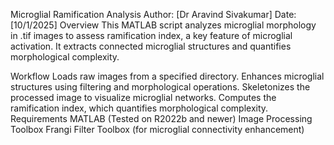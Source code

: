 Microglial Ramification Analysis
Author: [Dr Aravind Sivakumar]
Date: [10/1/2025]
Overview
This MATLAB script analyzes microglial morphology in .tif images to assess ramification index, a key feature of microglial activation. It extracts connected microglial structures and quantifies morphological complexity.

Workflow
Loads raw images from a specified directory.
Enhances microglial structures using filtering and morphological operations.
Skeletonizes the processed image to visualize microglial networks.
Computes the ramification index, which quantifies morphological complexity.
Requirements
MATLAB (Tested on R2022b and newer)
Image Processing Toolbox
Frangi Filter Toolbox (for microglial connectivity enhancement)
